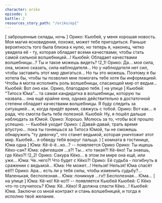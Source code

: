 ```yaml
---
character: oriko
episode: 1
battle: 2
resources_story_path: "/oriko/ep1"
---
```

[ заброшенные склады, ночь ]
Орико: Кьюбей, у меня хорошая новость. Моя магия ясновидения, похоже, может тебе пригодиться. Раньше вероятность того была близка к нулю, но теперь я, наконец, четко увидела её - ту, которая обладает всеми качествами, чтобы стать самой сильной волшебницей...!
Кьюбей: Обладает качествами волшебницы...? Ты и такое можешь видеть?
!2_1!
Орико: Да... моя сила, она, можно сказать, сила наблюдателя... Но у наблюдателя нет сил, чтобы заставить этот мир двигаться... Но ты это можешь. Поэтому я бы хотела бы, чтобы ты позволил мне помогать тебе хотя бы информацией. Чтобы я могла исполнять роль волшебницы, спасающей мир от ведьм...
Кьюбей: Вот оно как. Орико, благодарю тебя.
[ на улице ]
Кьюбей: "Титосэ Юма"... та самая кандидатка в волшебницы, которую ты назвала... она ещё крайне юна, однако действительно в достаточной степени обладает качествами волшебницы. Я буду следить за ситуацией... и, когда придёт время, свяжусь с тобой.
Орико: Вот как... я рада, что смогла быть тебе полезной.
Кьюбей: Ну, я пошёл дальше наблюдать за Юмой.
Орико: Хорошо. Молюсь за то, чтобы всё прошло успешно.
-- Кьюбей уходит
Орико: ( Давай-давай, трать время впустую... пока ты гоняешься за Титосэ Юмой, ты не сможешь обнаружить "ту девочку", что станет ведьмой, которая уничтожит этот мир. Кьюбей... я обведу тебя вокруг пальца. )
[ комната в гостинице, Юма одна ]
Юма: Кё-ё-ё...ко...?
-- появляется Орико
Орико: Ты ищешь Кёко-сан?
Юма: *офигевшая* ...э?! Ты... кто такая?! Кё-ёко! Ты знаешь, где Кёко?!
!2_2!
Орико: Сакура Кёко... в этом ли мире она ещё, или уже...
Юма: Че..чего?! Что будет с Кёко?!
Орико: Её судьба - погибнуть в сражении с ведьмой...
Юма: Не может...! Нельзя! Нельзя! Юма спасёт её!!!
Орико: Ара... есть ли у тебя силы, чтобы изменить судьбу?... Маленькая, бесполезная...
Юма: *поникнув* ...гх!! Бесполезная... Юма...
[ на улице ]
Юма: Кё-ко! Кё-ко!!!
-- появляется Кьюбей
Кьюбей: С Кёко что-то случилось?
Юма: Кё...Кёко! Я должна спасти Кёко...!
Кьюбей: Юма. Заключи со мной контракт и стань волшебницей, и тогда я исполню твоё желание.
